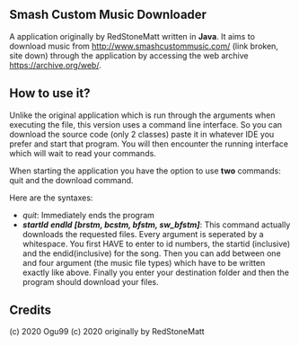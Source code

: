 Smash Custom Music Downloader
-

A application originally by RedStoneMatt written in <b>Java</b>. It aims to download music from http://www.smashcustommusic.com/ (link broken, site down) through the application by accessing the web archive https://archive.org/web/.

How to use it?
-

Unlike the original application which is run through the arguments when executing the file, this version uses a command line interface. So you can download the source code (only 2 classes) paste it in whatever IDE you prefer and start that program. You will then encounter the running interface which will wait to read your commands.
<p>
When starting the application you have the option to use <b>two</b> commands: quit and the download command.
<p>
Here are the syntaxes:
<ul>
  <li> <i>quit</i>: Immediately ends the program </li>
  <li> <i> <b>startId</b> <b>endId</b> <b>[brstm, bcstm, bfstm, sw_bfstm]</b></i>: This command actually downloads the requested files. Every argument is seperated by a whitespace. You first HAVE to enter to id numbers, the startid (inclusive) and the endid(inclusive) for the song. Then you can add between one and four argument (the music file types) which have to be written exactly like above. Finally you enter your destination folder and then the program should download your files. </li>
</ul>
  
Credits
-

(c) 2020 Ogu99
(c) 2020 originally by RedStoneMatt
